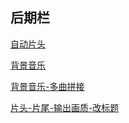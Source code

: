 ## 后期栏

[自动片头](https://www.qikistudio.com/)

[背景音乐](https://www.qikistudio.com/)

[背景音乐-多曲拼接](https://www.qikistudio.com/)

[片头-片尾-输出画质-改标题](https://www.qikistudio.com/)